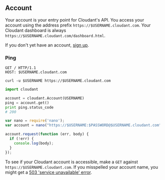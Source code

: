 ## Account

Your account is your entry point for Cloudant's API.
You access your account using the address prefix `https://$USERNAME.cloudant.com`.
Your Cloudant dashboard is always `https://$USERNAME.cloudant.com/dashboard.html`.

If you don't yet have an account, [sign up](https://cloudant.com/sign-up/).

### Ping

```http
GET / HTTP/1.1
HOST: $USERNAME.cloudant.com
```

```shell
curl -u $USERNAME https://$USERNAME.cloudant.com
```

```python
import cloudant

account = cloudant.Account(USERNAME)
ping = account.get()
print ping.status_code
# 200
```

```javascript
var nano = require('nano');
var account = nano("https://$USERNAME:$PASSWORD@$USERNAME.cloudant.com");

account.request(function (err, body) {
  if (!err) {
    console.log(body);
  }
});
```

To see if your Cloudant account is accessible, make a `GET` against `https://$USERNAME.cloudant.com`. If you misspelled your account name, you might get a [503 'service unavailable' error](#503).
